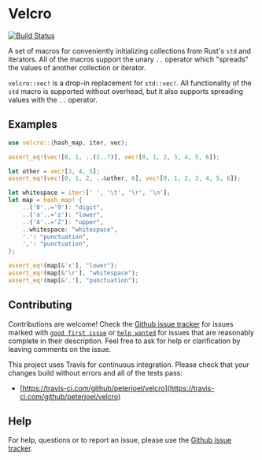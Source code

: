 # Velcro

[![Build Status](https://travis-ci.com/peterjoel/velcro.svg?branch=main)](https://travis-ci.com/peterjoel/velcro)

A set of macros for conveniently initializing collections from Rust's `std` and iterators. All of the macros support the unary `..` operator which "spreads"
the values of another collection or iterator.

`velcro::vec!` is a drop-in replacement for `std::vec!`. All functionality of
the `std` macro is supported without overhead, but it also supports spreading values with the `..` operator.

## Examples

```rust
use velcro::{hash_map, iter, vec};

assert_eq!(vec![0, 1, ..(2..7)], vec![0, 1, 2, 3, 4, 5, 6]);

let other = vec![3, 4, 5];
assert_eq!(vec![0, 1, 2, ..&other, 6], vec![0, 1, 2, 3, 4, 5, 6]);

let whitespace = iter![' ', '\t', '\r', '\n'];
let map = hash_map! {
    ..('0'..='9'): "digit",
    ..('a'..='z'): "lower",
    ..('A'..='Z'): "upper",
    ..whitespace: "whitespace",
    '.': "punctuation",
    ',': "punctuation",
};

assert_eq!(map[&'x'], "lower");
assert_eq!(map[&'\r'], "whitespace");
assert_eq!(map[&'.'], "punctuation");
```

## Contributing

Contributions are welcome! Check the [Github issue tracker](https://github.com/peterjoel/velcro/issues)
for issues marked with [`good first issue`](https://github.com/peterjoel/velcro/issues?q=is%3Aissue+is%3Aopen+label%3A%22good+first+issue%22)
or [`help wanted`](https://github.com/peterjoel/velcro/issues?q=is%3Aissue+is%3Aopen+label%3A%22help+wanted%22)
for issues that are reasonably complete in their description. Feel free to ask for
help or clarification by leaving comments on the issue.

This project uses Travis for continuous integration. Please check that your changes
build without errors and all of the tests pass:

- [https://travis-ci.com/github/peterjoel/velcro](https://travis-ci.com/github/peterjoel/velcro)

## Help

For help, questions or to report an issue, please use the [Github issue tracker](https://github.com/peterjoel/velcro/issues).
